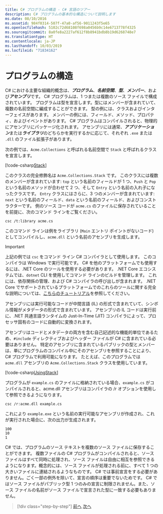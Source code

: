 ```yaml
---
title: C# プログラムの構造 - C# 言語のツアー
description: C# プログラムの基本的な構造について説明します
ms.date: 08/10/2016
ms.assetid: 984f0314-507f-47a0-af56-9011243f5e65
ms.openlocfilehash: 5102c72d68108f698a0456b9c14e6713778f4325
ms.sourcegitcommit: 8a0fe8a2227af612f8b8941bdb8b19d6268748e7
ms.translationtype: HT
ms.contentlocale: ja-JP
ms.lasthandoff: 10/03/2019
ms.locfileid: "71834162"
---
```

# <a name="program-structure"></a>プログラムの構造

C# における主要な組織的概念は、***プログラム***、***名前空間***、***型***、***メンバー***、および***アセンブリ***です。 C# プログラムは、1 つまたは複数のソース ファイルで構成されています。 プログラムは型を宣言します。型にはメンバーが含まれていて、複数の名前空間に編成することができます。 型の例には、クラスおよびインターフェイスがあります。 メンバーの例には、フィールド、メソッド、プロパティ、およびイベントがあります。 C# プログラムはコンパイルされると、物理的にアセンブリにパッケージ化されます。 アセンブリには通常、***アプリケーション***または***ライブラリ***のどちらかを実行するかに応じて、それぞれ `.exe` または `.dll` のファイル拡張子があります。

次の例では、`Acme.Collections` と呼ばれる名前空間で `Stack` と呼ばれるクラスを宣言します。

[!code-csharp[Stack](../../../samples/snippets/csharp/tour/program-structure/program.cs#L1-L34)]

このクラスの完全修飾名は `Acme.Collections.Stack` です。 このクラスには複数のメンバーが含まれています: `top` という名前のフィールドが 1 つ、`Push` と `Pop` という名前のメソッドが合わせて 2 つ、そして `Entry` という名前の入れ子になったクラスです。 `Entry` クラスにはさらに、3 つのメンバーが含まれています: `next` という名前のフィールド、`data` という名前のフィールド、およびコンストラクターです。 例のソース コードが `acme.cs` のファイルに保存されていることを前提に、次のコマンド ラインをご覧ください。

```console
csc /t:library acme.cs
```

このコマンド ラインは例をライブラリ (`Main` エントリ ポイントがないコード) としてコンパイルし、`acme.dll` という名前のアセンブリを生成します。

> [!IMPORTANT]
> 上記の例では `csc` をコマンド ライン C# コンパイラとして使用します。 このコンパイラは Windows で実行可能です。 C# を他のプラットフォームでも使用するには、.NET Core のツールを使用する必要があります。 .NET Core エコシステムでは、`dotnet` CLI を使用してコマンド ラインのビルドを管理します。 これには、依存関係の管理、および C# コンパイラの呼び出しが含まれます。 .NET Core でサポートされているプラットフォームでのこれらのツールに関する完全な説明については、[こちらのチュートリアル](../../core/tutorials/using-with-xplat-cli.md)を参照してください。

アセンブリには実行可能なコードが中間言語 (IL) の形式で含まれていて、シンボル情報がメタデータの形式で含まれています。 アセンブリの IL コードは実行前に、.NET 共通言語ランタイムの Just-In-Time (JIT) コンパイラによって、プロセッサ固有のコードに自動的に変換されます。

アセンブリはコードとメタデータの両方を含む自己記述的な機能的単位であるため、`#include` ディレクティブおよびヘッダー ファイルが C# に含まれている必要はありません。 特定のアセンブリに含まれているパブリックの型とメンバーは、単にプログラムのコンパイル中にそのアセンブリを参照することにより、C# プログラムで利用可能になります。 たとえば、このプログラムでは `acme.dll` アセンブリの `Acme.Collections.Stack` クラスを使用しています。

[!code-csharp[UsingStack](../../../samples/snippets/csharp/tour/program-structure/Program.cs#L38-L52)]

プログラムが `example.cs` のファイルに格納されている場合、`example.cs` がコンパイルされると、acme.dll アセンブリはコンパイラの /r オプションを使用して参照できるようになります。

```console
csc /r:acme.dll example.cs
```

これにより `example.exe` という名前の実行可能なアセンブリが作成され、これが実行された場合に、次の出力が生成されます。

```console
100
10
1
```

C# では、プログラムのソース テキストを複数のソース ファイルに保存することができます。 複数ファイルの C# プログラムがコンパイルされると、ソース ファイルはすべて同時に処理され、ソース ファイルは自由に相互を参照できるようになります。概念的には、ソース ファイルが処理される前に、すべて 1 つの大きいファイルに連結されるようなものです。 C# では事前宣言をする必要がありません。ごく一部の例外を除いて、宣言の順序は重要でないためです。 C# ではソース ファイルがパブリック型 1 つのみの宣言に制限されません。また、ソース ファイルの名前がソース ファイルで宣言された型に一致する必要もありません。

>[!div class="step-by-step"]
>[前へ](index.md)
>[次へ](types-and-variables.md)
